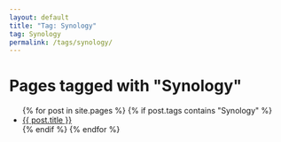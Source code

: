 ```yaml
---
layout: default
title: "Tag: Synology"
tag: Synology
permalink: /tags/synology/
---
```

<h1>Pages tagged with "Synology"</h1>
<ul>
{% for post in site.pages %}
  {% if post.tags contains "Synology" %}
  <li><a href="{{ post.url }}">{{ post.title }}</a></li>
  {% endif %}
{% endfor %}
</ul>
